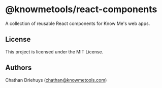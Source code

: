 # @knowmetools/react-components

A collection of reusable React components for Know Me's web apps.


## License

This project is licensed under the MIT License.


## Authors

Chathan Driehuys (chathan@knowmetools.com)
